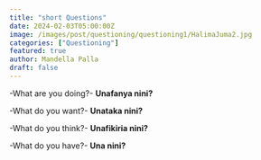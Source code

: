 ```yaml
---
title: "short Questions"
date: 2024-02-03T05:00:00Z
image: /images/post/questioning/questioning1/HalimaJuma2.jpg
categories: ["Questioning"]
featured: true
author: Mandella Palla
draft: false
---
```



-What are you doing?-  **Unafanya nini?** <Audio src="/audios/questioning/shortQuestions/unafanyaNini.mp3" /> 

-What do you want?-  **Unataka nini?**  <Audio src="/audios/questioning/shortQuestions/unatakaNini.mp3" />

-What do you think?- **Unafikiria nini?** <Audio src="/audios/questioning/shortQuestions/unafikiriaNini.mp3" />

-What do you have?- **Una nini?** <Audio src="/audios/questioning/shortQuestions/unaNini2.mp3" />

